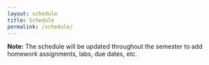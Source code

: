 ```yaml
---
layout: schedule
title: Schedule
permalink: /schedule/
---
```


**Note:** 
The schedule will be updated throughout the semester to add homework assignments, labs, due dates, etc.
